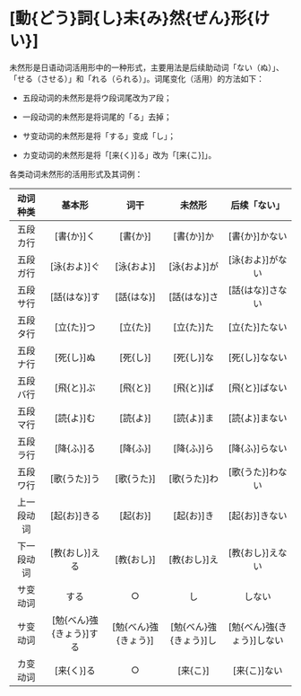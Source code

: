 # [動{どう}詞{し}未{み}然{ぜん}形{けい}]

未然形是日语动词活用形中的一种形式，主要用法是后续助动词「ない（ぬ）」、「せる（させる）」和「れる（られる）」。词尾变化（活用）的方法如下：

- 五段动词的未然形是将ウ段词尾改为ア段；

- 一段动词的未然形是将词尾的「る」去掉；

- サ变动词的未然形是将「する」变成「し」；

- カ变动词的未然形是将「[来{く}]る」改为「[来{こ}]」。

各类动词未然形的活用形式及其词例：

|  动词种类  |   基本形   | 词干 |  未然形  |  后续「ない」  |
| :--------: | :--------: | :--: | :------: | :------: |
|  五段カ行  |    [書{か}]く    |  [書{か}]  |   [書{か}]か   |   [書{か}]かない   |
|  五段ガ行  |    [泳{およ}]ぐ    |  [泳{およ}]  |   [泳{およ}]が   |   [泳{およ}]がない   |
|  五段サ行  |    [話{はな}]す    |  [話{はな}]  |   [話{はな}]さ   |   [話{はな}]さない   |
|  五段タ行  |    [立{た}]つ    |  [立{た}]  |   [立{た}]た   |   [立{た}]たない   |
|  五段ナ行  |    [死{し}]ぬ    |  [死{し}]  |   [死{し}]な   |   [死{し}]なない   |
|  五段バ行  |    [飛{と}]ぶ    |  [飛{と}]  |   [飛{と}]ば   |   [飛{と}]ばない   |
|  五段マ行  |    [読{よ}]む    |  [読{よ}]  |   [読{よ}]ま   |   [読{よ}]まない   |
|  五段ラ行  |    [降{ふ}]る    |  [降{ふ}]  |   [降{ふ}]ら   |   [降{ふ}]らない   |
|  五段ワ行  |    [歌{うた}]う    |  [歌{うた}]  |   [歌{うた}]わ   |   [歌{うた}]わない   |
| 上一段动词 |   [起{お}]きる   |  [起{お}]  |   [起{お}]き   |   [起{お}]きない   |
| 下一段动词 |   [教{おし}]える   |  [教{おし}]  |   [教{おし}]え   |   [教{おし}]えない   |
|  サ变动词  |    する    |  ○   |    し    |    しない    |
|  サ变动词  |  [勉{べん}強{きょう}]する  | [勉{べん}強{きょう}] |  [勉{べん}強{きょう}]し  |  [勉{べん}強{きょう}]しない  |
|  カ变动词  | [来{く}]る |  ○   | [来{こ}] | [来{こ}]ない |

